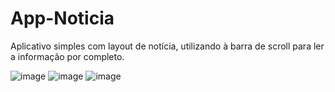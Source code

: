 # App-Noticia
Aplicativo simples com layout de notícia, utilizando à barra de scroll para ler a informação por completo.

![image](https://user-images.githubusercontent.com/87779901/186491794-80488cc8-4def-4578-9b3c-64bf6b78f645.png) 
![image](https://user-images.githubusercontent.com/87779901/186491853-593da8d7-e0bf-40fd-ab2a-e99fbb56ae6c.png)
![image](https://user-images.githubusercontent.com/87779901/186491928-c12403ee-a694-4c15-8171-c21b9c6fb8aa.png)


